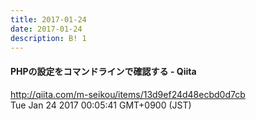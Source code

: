 ```yaml
---
title: 2017-01-24
date: 2017-01-24
description: B! 1
---
```


#### PHPの設定をコマンドラインで確認する - Qiita
http://qiita.com/m-seikou/items/13d9ef24d48ecbd0d7cb<br>
Tue Jan 24 2017 00:05:41 GMT+0900 (JST)<br>


